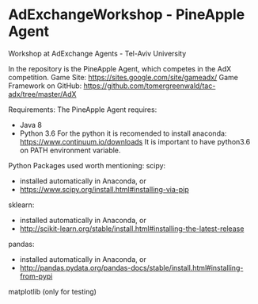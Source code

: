 # AdExchangeWorkshop - PineApple Agent
Workshop at AdExchange Agents - Tel-Aviv University

In the repository is the PineApple Agent, which competes in the AdX competition.
Game Site: https://sites.google.com/site/gameadx/
Game Framework on GitHub: https://github.com/tomergreenwald/tac-adx/tree/master/AdX

Requirements:
The PineApple Agent requires:
* Java 8
* Python 3.6
For the python it is recomended to install anaconda: https://www.continuum.io/downloads
It is important to have python3.6 on PATH environment variable.

Python Packages used worth mentioning:
scipy:
  - installed automatically in Anaconda, or
  - https://www.scipy.org/install.html#installing-via-pip
    
sklearn:
  - installed automatically in Anaconda, or
  - http://scikit-learn.org/stable/install.html#installing-the-latest-release

pandas:
  - installed automatically in Anaconda, or
  - http://pandas.pydata.org/pandas-docs/stable/install.html#installing-from-pypi

matplotlib (only for testing)

